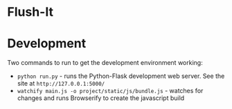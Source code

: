 # Flush-It


# Development

Two commands to run to get the development environment working:

* `python run.py` - runs the Python-Flask development web server. See the site at `http://127.0.0.1:5000/`
* `watchify main.js -o project/static/js/bundle.js` - watches for changes and runs Browserify to create the javascript build
